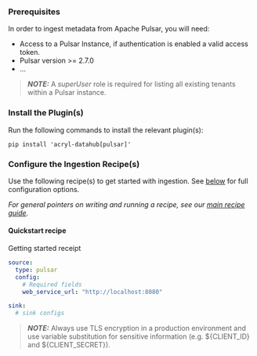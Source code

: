 ### Prerequisites

In order to ingest metadata from Apache Pulsar, you will need:

* Access to a Pulsar Instance, if authentication is enabled a valid access token.
* Pulsar version >= 2.7.0
* ...

> **_NOTE:_**  A _superUser_ role is required for listing all existing tenants within a Pulsar instance.
>

### Install the Plugin(s)

Run the following commands to install the relevant plugin(s):

`pip install 'acryl-datahub[pulsar]'`

### Configure the Ingestion Recipe(s)

Use the following recipe(s) to get started with ingestion. See [below](#config-details) for full configuration options.

_For general pointers on writing and running a recipe, see our [main recipe guide](../../../../metadata-ingestion/README.md#recipes)._

#### Quickstart recipe
Getting started receipt
```yml
source:
  type: pulsar
  config:
    # Required fields
    web_service_url: "http://localhost:8080"

sink:
  # sink configs
```

> **_NOTE:_**  Always use TLS encryption in a production environment and use variable substitution for sensitive information (e.g. ${CLIENT_ID} and ${CLIENT_SECRET}).
>
